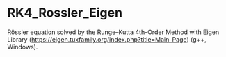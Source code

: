 # RK4_Rossler_Eigen
Rössler equation solved by the Runge–Kutta 4th-Order Method with Eigen Library (https://eigen.tuxfamily.org/index.php?title=Main_Page) (g++, Windows).

